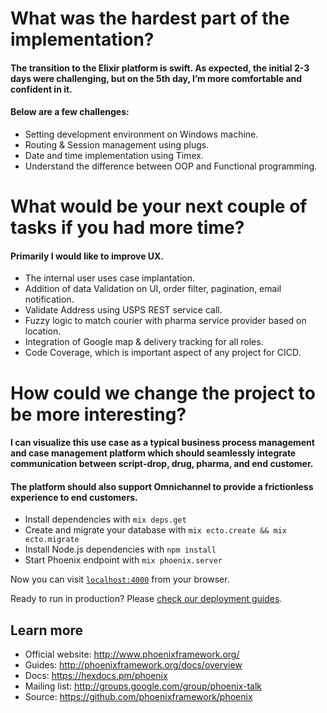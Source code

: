 # What was the hardest part of the implementation?

#### The transition to the Elixir platform is swift. As expected, the initial 2-3 days were challenging, but on the 5th day, I’m more comfortable and confident in it.
#### Below are a few challenges:

- Setting development environment on Windows machine.
- Routing & Session management using plugs.
- Date and time implementation using Timex.
- Understand the difference between OOP and Functional programming.


# What would be your next couple of tasks if you had more time?
####  Primarily I would like to improve UX.
- The internal user uses case implantation.
- Addition of data Validation on UI, order filter, pagination, email notification.
- Validate Address using USPS REST service call.
- Fuzzy logic to match courier with pharma service provider based on location.
- Integration of Google map & delivery tracking for all roles.
- Code Coverage, which is important aspect of any project for CICD.


# How could we change the project to be more interesting?
#### I can visualize this use case as a typical business process management and case management platform which should seamlessly integrate communication between script-drop, drug, pharma, and end customer.
#### The platform should also support Omnichannel to provide a frictionless experience to end customers.


  * Install dependencies with `mix deps.get`
  * Create and migrate your database with `mix ecto.create && mix ecto.migrate`
  * Install Node.js dependencies with `npm install`
  * Start Phoenix endpoint with `mix phoenix.server`

Now you can visit [`localhost:4000`](http://localhost:4000) from your browser.

Ready to run in production? Please [check our deployment guides](http://www.phoenixframework.org/docs/deployment).

## Learn more

  * Official website: http://www.phoenixframework.org/
  * Guides: http://phoenixframework.org/docs/overview
  * Docs: https://hexdocs.pm/phoenix
  * Mailing list: http://groups.google.com/group/phoenix-talk
  * Source: https://github.com/phoenixframework/phoenix
